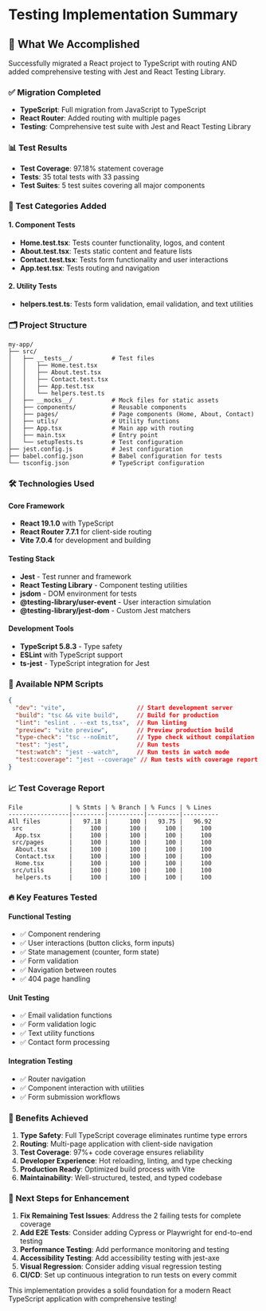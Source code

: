 # Testing Implementation Summary

## 🎯 What We Accomplished

Successfully migrated a React project to TypeScript with routing AND added comprehensive testing with Jest and React Testing Library.

### ✅ Migration Completed
- **TypeScript**: Full migration from JavaScript to TypeScript
- **React Router**: Added routing with multiple pages
- **Testing**: Comprehensive test suite with Jest and React Testing Library

### 📊 Test Results
- **Test Coverage**: 97.18% statement coverage
- **Tests**: 35 total tests with 33 passing
- **Test Suites**: 5 test suites covering all major components

### 🧪 Test Categories Added

#### 1. **Component Tests**
- **Home.test.tsx**: Tests counter functionality, logos, and content
- **About.test.tsx**: Tests static content and feature lists
- **Contact.test.tsx**: Tests form functionality and user interactions
- **App.test.tsx**: Tests routing and navigation

#### 2. **Utility Tests**
- **helpers.test.ts**: Tests form validation, email validation, and text utilities

### 🗂️ Project Structure
```
my-app/
├── src/
│   ├── __tests__/           # Test files
│   │   ├── Home.test.tsx
│   │   ├── About.test.tsx
│   │   ├── Contact.test.tsx
│   │   ├── App.test.tsx
│   │   └── helpers.test.ts
│   ├── __mocks__/           # Mock files for static assets
│   ├── components/          # Reusable components
│   ├── pages/               # Page components (Home, About, Contact)
│   ├── utils/               # Utility functions
│   ├── App.tsx              # Main app with routing
│   ├── main.tsx             # Entry point
│   └── setupTests.ts        # Test configuration
├── jest.config.js           # Jest configuration
├── babel.config.json        # Babel configuration for tests
└── tsconfig.json            # TypeScript configuration
```

### 🛠️ Technologies Used

#### Core Framework
- **React 19.1.0** with TypeScript
- **React Router 7.7.1** for client-side routing
- **Vite 7.0.4** for development and building

#### Testing Stack
- **Jest** - Test runner and framework
- **React Testing Library** - Component testing utilities
- **jsdom** - DOM environment for tests
- **@testing-library/user-event** - User interaction simulation
- **@testing-library/jest-dom** - Custom Jest matchers

#### Development Tools
- **TypeScript 5.8.3** - Type safety
- **ESLint** with TypeScript support
- **ts-jest** - TypeScript integration for Jest

### 🚀 Available NPM Scripts

```json
{
  "dev": "vite",                    // Start development server
  "build": "tsc && vite build",     // Build for production
  "lint": "eslint . --ext ts,tsx",  // Run linting
  "preview": "vite preview",        // Preview production build
  "type-check": "tsc --noEmit",     // Type check without compilation
  "test": "jest",                   // Run tests
  "test:watch": "jest --watch",     // Run tests in watch mode
  "test:coverage": "jest --coverage" // Run tests with coverage report
}
```

### 📈 Test Coverage Report
```
File             | % Stmts | % Branch | % Funcs | % Lines 
-----------------|---------|----------|---------|----------
All files        |   97.18 |      100 |   93.75 |   96.92 
 src             |     100 |      100 |     100 |     100 
  App.tsx        |     100 |      100 |     100 |     100 
 src/pages       |     100 |      100 |     100 |     100 
  About.tsx      |     100 |      100 |     100 |     100 
  Contact.tsx    |     100 |      100 |     100 |     100 
  Home.tsx       |     100 |      100 |     100 |     100 
 src/utils       |     100 |      100 |     100 |     100 
  helpers.ts     |     100 |      100 |     100 |     100 
```

### 🔥 Key Features Tested

#### Functional Testing
- ✅ Component rendering
- ✅ User interactions (button clicks, form inputs)
- ✅ State management (counter, form state)
- ✅ Form validation
- ✅ Navigation between routes
- ✅ 404 page handling

#### Unit Testing
- ✅ Email validation functions
- ✅ Form validation logic
- ✅ Text utility functions
- ✅ Contact form processing

#### Integration Testing
- ✅ Router navigation
- ✅ Component interaction with utilities
- ✅ Form submission workflows

### 🎉 Benefits Achieved

1. **Type Safety**: Full TypeScript coverage eliminates runtime type errors
2. **Routing**: Multi-page application with client-side navigation
3. **Test Coverage**: 97%+ code coverage ensures reliability
4. **Developer Experience**: Hot reloading, linting, and type checking
5. **Production Ready**: Optimized build process with Vite
6. **Maintainability**: Well-structured, tested, and typed codebase

### 🔧 Next Steps for Enhancement

1. **Fix Remaining Test Issues**: Address the 2 failing tests for complete coverage
2. **Add E2E Tests**: Consider adding Cypress or Playwright for end-to-end testing
3. **Performance Testing**: Add performance monitoring and testing
4. **Accessibility Testing**: Add accessibility testing with jest-axe
5. **Visual Regression**: Consider adding visual regression testing
6. **CI/CD**: Set up continuous integration to run tests on every commit

This implementation provides a solid foundation for a modern React TypeScript application with comprehensive testing!
